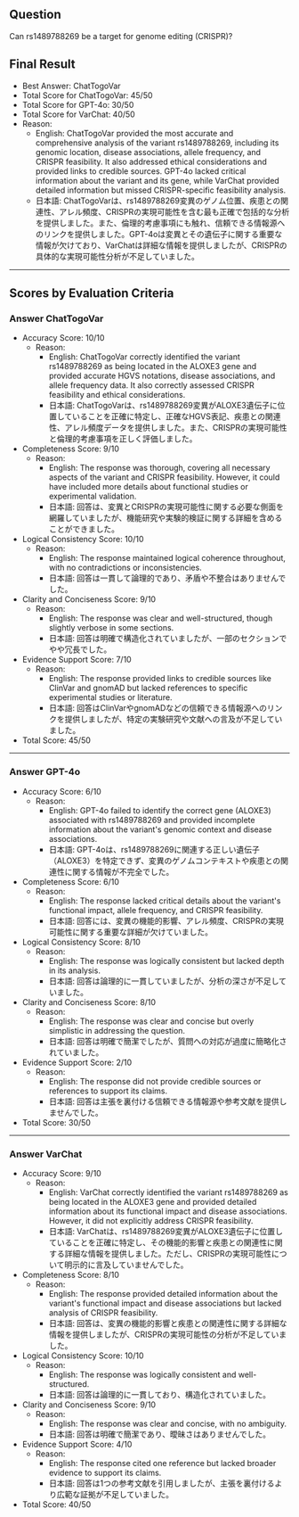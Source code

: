 ## Question

Can rs1489788269 be a target for genome editing (CRISPR)?

## Final Result

- Best Answer: ChatTogoVar
- Total Score for ChatTogoVar: 45/50
- Total Score for GPT-4o: 30/50
- Total Score for VarChat: 40/50
- Reason:
  - English: ChatTogoVar provided the most accurate and comprehensive analysis of the variant rs1489788269, including its genomic location, disease associations, allele frequency, and CRISPR feasibility. It also addressed ethical considerations and provided links to credible sources. GPT-4o lacked critical information about the variant and its gene, while VarChat provided detailed information but missed CRISPR-specific feasibility analysis.
  - 日本語: ChatTogoVarは、rs1489788269変異のゲノム位置、疾患との関連性、アレル頻度、CRISPRの実現可能性を含む最も正確で包括的な分析を提供しました。また、倫理的考慮事項にも触れ、信頼できる情報源へのリンクを提供しました。GPT-4oは変異とその遺伝子に関する重要な情報が欠けており、VarChatは詳細な情報を提供しましたが、CRISPRの具体的な実現可能性分析が不足していました。

---

## Scores by Evaluation Criteria

### Answer ChatTogoVar
- Accuracy Score: 10/10
  - Reason: 
    - English: ChatTogoVar correctly identified the variant rs1489788269 as being located in the ALOXE3 gene and provided accurate HGVS notations, disease associations, and allele frequency data. It also correctly assessed CRISPR feasibility and ethical considerations.
    - 日本語: ChatTogoVarは、rs1489788269変異がALOXE3遺伝子に位置していることを正確に特定し、正確なHGVS表記、疾患との関連性、アレル頻度データを提供しました。また、CRISPRの実現可能性と倫理的考慮事項を正しく評価しました。
- Completeness Score: 9/10
  - Reason: 
    - English: The response was thorough, covering all necessary aspects of the variant and CRISPR feasibility. However, it could have included more details about functional studies or experimental validation.
    - 日本語: 回答は、変異とCRISPRの実現可能性に関する必要な側面を網羅していましたが、機能研究や実験的検証に関する詳細を含めることができました。
- Logical Consistency Score: 10/10
  - Reason: 
    - English: The response maintained logical coherence throughout, with no contradictions or inconsistencies.
    - 日本語: 回答は一貫して論理的であり、矛盾や不整合はありませんでした。
- Clarity and Conciseness Score: 9/10
  - Reason: 
    - English: The response was clear and well-structured, though slightly verbose in some sections.
    - 日本語: 回答は明確で構造化されていましたが、一部のセクションでやや冗長でした。
- Evidence Support Score: 7/10
  - Reason: 
    - English: The response provided links to credible sources like ClinVar and gnomAD but lacked references to specific experimental studies or literature.
    - 日本語: 回答はClinVarやgnomADなどの信頼できる情報源へのリンクを提供しましたが、特定の実験研究や文献への言及が不足していました。
- Total Score: 45/50

---

### Answer GPT-4o
- Accuracy Score: 6/10
  - Reason: 
    - English: GPT-4o failed to identify the correct gene (ALOXE3) associated with rs1489788269 and provided incomplete information about the variant's genomic context and disease associations.
    - 日本語: GPT-4oは、rs1489788269に関連する正しい遺伝子（ALOXE3）を特定できず、変異のゲノムコンテキストや疾患との関連性に関する情報が不完全でした。
- Completeness Score: 6/10
  - Reason: 
    - English: The response lacked critical details about the variant's functional impact, allele frequency, and CRISPR feasibility.
    - 日本語: 回答には、変異の機能的影響、アレル頻度、CRISPRの実現可能性に関する重要な詳細が欠けていました。
- Logical Consistency Score: 8/10
  - Reason: 
    - English: The response was logically consistent but lacked depth in its analysis.
    - 日本語: 回答は論理的に一貫していましたが、分析の深さが不足していました。
- Clarity and Conciseness Score: 8/10
  - Reason: 
    - English: The response was clear and concise but overly simplistic in addressing the question.
    - 日本語: 回答は明確で簡潔でしたが、質問への対応が過度に簡略化されていました。
- Evidence Support Score: 2/10
  - Reason: 
    - English: The response did not provide credible sources or references to support its claims.
    - 日本語: 回答は主張を裏付ける信頼できる情報源や参考文献を提供しませんでした。
- Total Score: 30/50

---

### Answer VarChat
- Accuracy Score: 9/10
  - Reason: 
    - English: VarChat correctly identified the variant rs1489788269 as being located in the ALOXE3 gene and provided detailed information about its functional impact and disease associations. However, it did not explicitly address CRISPR feasibility.
    - 日本語: VarChatは、rs1489788269変異がALOXE3遺伝子に位置していることを正確に特定し、その機能的影響と疾患との関連性に関する詳細な情報を提供しました。ただし、CRISPRの実現可能性について明示的に言及していませんでした。
- Completeness Score: 8/10
  - Reason: 
    - English: The response provided detailed information about the variant's functional impact and disease associations but lacked analysis of CRISPR feasibility.
    - 日本語: 回答は、変異の機能的影響と疾患との関連性に関する詳細な情報を提供しましたが、CRISPRの実現可能性の分析が不足していました。
- Logical Consistency Score: 10/10
  - Reason: 
    - English: The response was logically consistent and well-structured.
    - 日本語: 回答は論理的に一貫しており、構造化されていました。
- Clarity and Conciseness Score: 9/10
  - Reason: 
    - English: The response was clear and concise, with no ambiguity.
    - 日本語: 回答は明確で簡潔であり、曖昧さはありませんでした。
- Evidence Support Score: 4/10
  - Reason: 
    - English: The response cited one reference but lacked broader evidence to support its claims.
    - 日本語: 回答は1つの参考文献を引用しましたが、主張を裏付けるより広範な証拠が不足していました。
- Total Score: 40/50